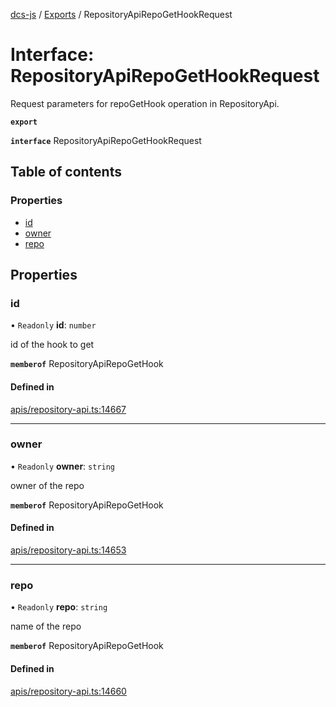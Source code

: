 [dcs-js](../README.md) / [Exports](../modules.md) / RepositoryApiRepoGetHookRequest

# Interface: RepositoryApiRepoGetHookRequest

Request parameters for repoGetHook operation in RepositoryApi.

**`export`**

**`interface`** RepositoryApiRepoGetHookRequest

## Table of contents

### Properties

- [id](RepositoryApiRepoGetHookRequest.md#id)
- [owner](RepositoryApiRepoGetHookRequest.md#owner)
- [repo](RepositoryApiRepoGetHookRequest.md#repo)

## Properties

### <a id="id" name="id"></a> id

• `Readonly` **id**: `number`

id of the hook to get

**`memberof`** RepositoryApiRepoGetHook

#### Defined in

[apis/repository-api.ts:14667](https://github.com/unfoldingWord/dcs-js/blob/b29eb7a/apis/repository-api.ts#L14667)

___

### <a id="owner" name="owner"></a> owner

• `Readonly` **owner**: `string`

owner of the repo

**`memberof`** RepositoryApiRepoGetHook

#### Defined in

[apis/repository-api.ts:14653](https://github.com/unfoldingWord/dcs-js/blob/b29eb7a/apis/repository-api.ts#L14653)

___

### <a id="repo" name="repo"></a> repo

• `Readonly` **repo**: `string`

name of the repo

**`memberof`** RepositoryApiRepoGetHook

#### Defined in

[apis/repository-api.ts:14660](https://github.com/unfoldingWord/dcs-js/blob/b29eb7a/apis/repository-api.ts#L14660)
